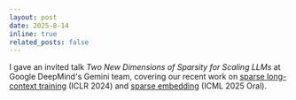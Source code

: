 ```yaml
---
layout: post
date: 2025-8-14
inline: true
related_posts: false
---
```


I gave an invited talk *Two New Dimensions of Sparsity for Scaling LLMs* at Google DeepMind's Gemini team, covering our recent work on [sparse long-context training](https://openreview.net/pdf?id=fL4qWkSmtM) (ICLR 2024) and [sparse embedding](https://www.arxiv.org/pdf/2503.01776) (ICML 2025 Oral).
